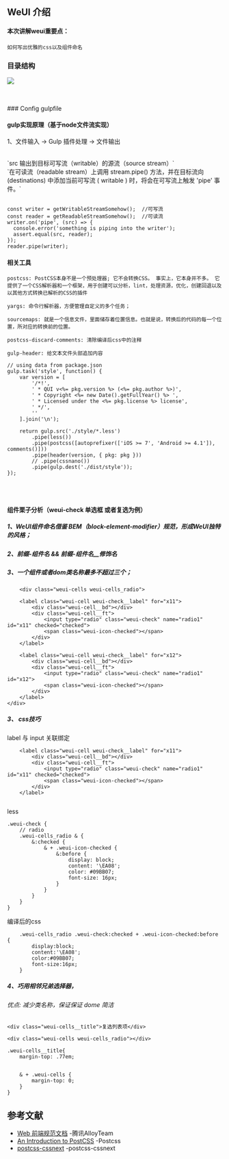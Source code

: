 ## WeUI 介绍

#### 本次讲解weui重要点：

 `如何写出优雅的css以及组件命名`
  

### 目录结构
![](https://pic.36krcnd.com/avatar/201709/30055455/yvqynz0lsvc2l154.jpeg)

<br>

<br>
### Config gulpfile 	


#### gulp实现原理（基于node文件流实现）

1、文件输入 → Gulp 插件处理 → 文件输出

<br>
`src <stream.Readable> 输出到目标可写流（writable）的源流（source stream）`
<br>
`在可读流（readable stream）上调用 stream.pipe() 方法，并在目标流向 (destinations) 中添加当前可写流 ( writable ) 时，将会在可写流上触发 'pipe' 事件。`

```

const writer = getWritableStreamSomehow();  //可写流
const reader = getReadableStreamSomehow();  //可读流
writer.on('pipe', (src) => {
  console.error('something is piping into the writer');
  assert.equal(src, reader);
});
reader.pipe(writer);

```


#### 相关工具

`postcss: PostCSS本身不是一个预处理器; 它不会转换CSS。 事实上，它本身并不多。 它提供了一个CSS解析器和一个框架，用于创建可以分析，lint，处理资源，优化，创建回退以及以其他方式转换已解析的CSS的插件`

`yargs: 命令行解析器，方便管理自定义的多个任务；`

`sourcemaps: 就是一个信息文件，里面储存着位置信息。也就是说，转换后的代码的每一个位置，所对应的转换前的位置。`

`postcss-discard-comments: 清除编译后css中的注释 `
 
`gulp-header: 给文本文件头部追加内容 `

```
// using data from package.json 
gulp.task('style', function() {
    var version = [
        '/*!',
        ' * QUI v<%= pkg.version %> (<%= pkg.author %>)',
        ' * Copyright <%= new Date().getFullYear() %> ',
        ' * Licensed under the <%= pkg.license %> license',
        ' */',
        ''
    ].join('\n');

    return gulp.src('./style/*.less')
        .pipe(less())
        .pipe(postcss([autoprefixer(['iOS >= 7', 'Android >= 4.1']), comments()]))
        .pipe(header(version, { pkg: pkg }))
        // .pipe(cssnano())
        .pipe(gulp.dest('./dist/style'));
});

```


<br><br>

#### 组件栗子分析（weui-check 单选框 或者复选为例）

##### 1、WeUI组件命名借鉴 BEM（block-element-modifier）规范，形成WeUI独特的风格；

##### 2、前缀-组件名 && 前缀-组件名__修饰名

##### 3、一个组件或者dom类名称最多不超过三个；

```	
    <div class="weui-cells weui-cells_radio">

    <label class="weui-cell weui-check__label" for="x11">
        <div class="weui-cell__bd"></div>
        <div class="weui-cell__ft">
            <input type="radio" class="weui-check" name="radio1" id="x11" checked="checked">
            <span class="weui-icon-checked"></span>
        </div>
    </label>

    <label class="weui-cell weui-check__label" for="x12">
        <div class="weui-cell__bd"></div>
        <div class="weui-cell__ft">
            <input type="radio" class="weui-check" name="radio1" id="x12">
            <span class="weui-icon-checked"></span>
        </div>
    </label>
</div>
```

##### 3、 css技巧

label 与 input 关联绑定
```
    <label class="weui-cell weui-check__label" for="x11">
        <div class="weui-cell__bd"></div>
        <div class="weui-cell__ft">
            <input type="radio" class="weui-check" name="radio1" id="x11" checked="checked">
            <span class="weui-icon-checked"></span>
        </div>
    </label>
     
```

less

```
.weui-check {
    // radio
    .weui-cells_radio & {
        &:checked {
            & + .weui-icon-checked {
                &:before {
                    display: block;
                    content: '\EA08';
                    color: #09BB07;
                    font-size: 16px;
                }
            }
        }
    }
}
```

编译后的css

```
    .weui-cells_radio .weui-check:checked + .weui-icon-checked:before {
        display:block;
        content:'\EA08';
        color:#09BB07;
        font-size:16px;
    } 
```



##### 4、巧用相邻兄弟选择器， 
###### 优点: 减少类名称，保证保证 dome 简洁


`<div class="weui-cells__title">复选列表项</div>`

`<div class="weui-cells weui-cells_radio"></div>`


```	
.weui-cells__title{
    margin-top: .77em;
  
   
    & + .weui-cells {
        margin-top: 0;
    }
}

```


## 参考文献


- [Web 前端规范文档](http://alloyteam.github.io/CodeGuide/) -腾讯AlloyTeam
- [An Introduction to PostCSS](https://www.sitepoint.com/an-introduction-to-postcss/) -Postcss
- [postcss-cssnext](http://cssnext.io/usage/) -postcss-cssnext








